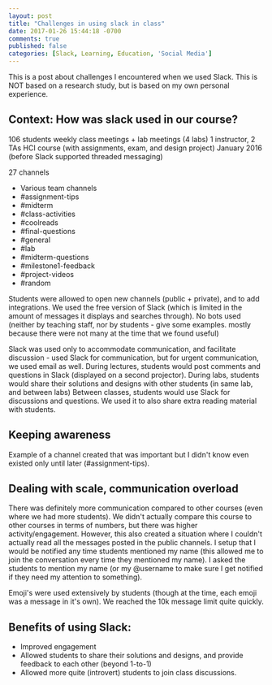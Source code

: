 ```yaml
---
layout: post
title: "Challenges in using slack in class"
date: 2017-01-26 15:44:18 -0700
comments: true
published: false
categories: [Slack, Learning, Education, 'Social Media']
---
```


This is a post about challenges I encountered when we used Slack. This is NOT based on a research study, but is based on my own personal experience.

<!--more-->

## Context: How was slack used in our course?
106 students
weekly class meetings + lab meetings (4 labs)
1 instructor, 2 TAs
HCI course (with assignments, exam, and design project)
January 2016 (before Slack supported threaded messaging)

27 channels
- Various team channels
- #assignment-tips
- #midterm
- #class-activities
- #coolreads
- #final-questions
- #general
- #lab
- #midterm-questions
- #milestone1-feedback
- #project-videos
- #random

Students were allowed to open new channels (public + private), and to add integrations. We used the free version of Slack (which is limited in the amount of messages it displays and searches through).
No bots used (neither by teaching staff, nor by students - give some examples. mostly because there were not many at the time that we found useful)

Slack was used only to accommodate communication, and facilitate discussion -  used Slack for communication, but for urgent communication, we used email as well. During lectures, students would post comments and questions in Slack (displayed on a second projector). During labs, students would share their solutions and designs with other students (in same lab, and between labs)
Between classes, students would use Slack for discussions and questions. We used it to also share extra reading material with students.

## Keeping awareness
Example of a channel created that was important but I didn't know even existed only until later (#assignment-tips).

## Dealing with scale, communication overload
There was definitely more communication compared to other courses (even where we had more students). We didn't actually compare this course to other courses in terms of numbers, but there was higher activity/engagement.
However, this also created a situation where I couldn't actually read all the messages posted in the public channels. I setup that I would be notified any time students mentioned my name (this allowed me to join the conversation every time they mentioned my name). I asked the students to mention my name (or my @username to make sure I get notified if they need my attention to something).

Emoji's were used extensively by students (though at the time, each emoji was a message in it's own).
We reached the 10k message limit quite quickly.

## Benefits of using Slack:
- Improved engagement
- Allowed students to share their solutions and designs, and provide feedback to each other (beyond 1-to-1)
- Allowed more quite (introvert) students to join class discussions.